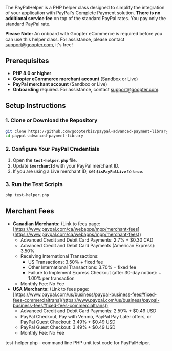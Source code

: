 The PayPalHelper is a PHP helper class designed to simplify the integration of your application with PayPal's Complete Payment solution.  **There is no additional service fee** on top of the standard PayPal rates. You pay only the standard PayPal rate. 

**Please Note:**  An onboard with Goopter eCommerce is required before you can use this helper class.  For assistance, please contact support@goopter.com, it's free!

## Prerequisites
- **PHP 8.0 or higher**
- **Goopter eCommerce merchant account** (Sandbox or Live)
- **PayPal merchant account** (Sandbox or Live)
- **Onboarding** required. For assistance, contact [support@goopter.com](mailto:support@goopter.com).

## Setup Instructions

### 1. Clone or Download the Repository
```bash
git clone https://github.com/goopterbiz/paypal-advanced-payment-library.git
cd paypal-advanced-payment-library
```

### 2. Configure Your PayPal Credentials
1. Open the **`test-helper.php`** file.
2. Update **`$merchantId`** with your PayPal merchant ID.
3. If you are using a Live merchant ID, set **`$isPayPalLive`** to **`true`**.

### 3. Run the Test Scripts
```bash
php test-helper.php
```

## Merchant Fees ##
* **Canadian Merchants:** (Link to fees page: [https://www.paypal.com/ca/webapps/mpp/merchant-fees](https://www.paypal.com/ca/webapps/mpp/merchant-fees))
    * Advanced Credit and Debit Card Payments: 2.7% + $0.30 CAD
    * Advanced Credit and Debit Card Payments (American Express): 3.50%
    * Receiving International Transactions:
        * US Transactions: 3.50% + fixed fee
        * Other International Transactions: 3.70% + fixed fee
        * Failure to Implement Express Checkout (after 30-day notice): + 1.00% per transaction
    * Monthly Fee: No Fee
* **USA Merchants:** (Link to fees page: [https://www.paypal.com/us/business/paypal-business-fees#fixed-fees-commercialtrans](https://www.paypal.com/us/business/paypal-business-fees#fixed-fees-commercialtrans))
    * Advanced Credit and Debit Card Payments: 2.59% + $0.49 USD
    * PayPal Checkout, Pay with Venmo, PayPal Pay Later offers, or PayPal Guest Checkout:  3.49% + $0.49 USD
    * PayPal Guest Checkout: 3.49% + $0.49 USD
    * Monthly Fee: No Fee

test-helper.php - command line PHP unit test code for PayPalHelper.
